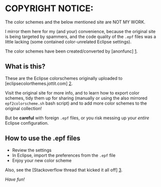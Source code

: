 COPYRIGHT NOTICE:
=================

The color schemes and the below mentioned site are NOT MY WORK.

I mirror them here for my (and your) convenience, because the original site
is being targeted by spammers, and the code quality of the `.epf` files was
a little lacking (some contained color-unrelated Eclipse settings).

The color schemes have been created/converted by [anonfunc] [1].

What is this?
-------------

These are the Eclipse colorschemes originally uploaded to [eclipsecolorthemes.jottit.com] [2].

Visit the original site for more info, and to learn how to export color schemes,
tidy them up for sharing (manually or using the also mirrored `epf2colorscheme.sh` bash script) and to add more color schemes to the original collection!

But be __careful__ with foreign `.epf` files, or you risk messing up your *entire*
Eclipse configuration.

How to use the .epf files
-------------------------

- Review the settings
- In Eclipse, import the preferences from the `.epf` file
- Enjoy your new color scheme

Also, see the [Stackoverflow thread that kicked it all off] [3].


*Have fun!* 

[1]: http://stackoverflow.com/users/2667/anonfunc "anonfunc@stackoverflow.com"
[2]: http://eclipsecolorthemes.jottit.com/ "eclipsecolorthemes.jottit.com"
[3]: http://stackoverflow.com/questions/96981/color-themes-for-eclipse "stackoverflow.com"

